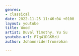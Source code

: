 ```yaml
---
genres:
- classical
date: 2022-11-25 11:46:04 +0100
layout: youtube
title: Wood
artist: Duval Timothy, Yu Su
youtube-url: P7q41DGKMzU
author: Johannriderfromrohan

---
```

